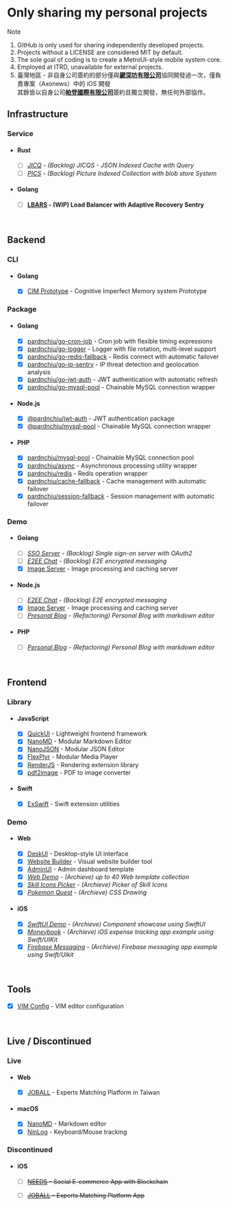 # Only sharing my personal projects
> [!Note]
> 1. GitHub is only used for sharing independently developed projects.
> 2. Projects without a LICENSE are considered MIT by default.
> 3. The sole goal of coding is to create a MetroUI-style mobile system core.
> 4. Employed at ITRD, unavailable for external projects.
> 5. 臺灣地區 - 非自身公司簽約的部分僅與[**鍵深坊有限公司**](https://findbiz.nat.gov.tw/fts/query/QueryBar/queryInit.do?banNo=00248098)協同開發過一次，僅負責專案（Axonews）中的 iOS 開發<br>
>   其餘皆以自身公司[**帕登國際有限公司**](https://findbiz.nat.gov.tw/fts/query/QueryBar/queryInit.do?banNo=24924502)簽約且獨立開發，無任何外部協作。

## Infrastructure
### Service
- #### Rust
  - [ ] *[JICQ](https://github.com/pardnchiu/JUCQ) - (Backlog) JICQS - JSON Indexed Cache with Query*
  - [ ] *[PICS](https://github.com/pardnchiu/PICS) - (Backlog) Picture Indexed Collection with blob store System*
- #### Golang
  - [ ] **[LBARS](https://github.com/pardnchiu/go-load-balance) - (WIP) Load Balancer with Adaptive Recovery Sentry**
<br>

## Backend
### CLI
- #### Golang
  - [x] [CIM Prototype](https://github.com/pardnchiu/cim-prototype) - Cognitive Imperfect Memory system Prototype
### Package
- #### Golang
  - [x] [pardnchiu/go-cron-job](https://github.com/pardnchiu/go-cron-job) - Cron job with flexible timing expressions
  - [x] [pardnchiu/go-logger](https://github.com/pardnchiu/go-logger) - Logger with file rotation, multi-level support
  - [x] [pardnchiu/go-redis-fallback](https://github.com/pardnchiu/go-redis-fallback) - Redis connect with automatic failover
  - [x] [pardnchiu/go-ip-sentry](https://github.com/pardnchiu/go-ip-sentry) - IP threat detection and geolocation analysis
  - [x] [pardnchiu/go-jwt-auth](https://github.com/pardnchiu/go-jwt-auth) - JWT authentication with automatic refresh
  - [x] [pardnchiu/go-mysql-pool](https://github.com/pardnchiu/go-mysql-pool) - Chainable MySQL connection wrapper
- #### Node.js 
  - [x] [@pardnchiu/jwt-auth](https://www.npmjs.com/package/@pardnchiu/jwt-auth) - JWT authentication package
  - [x] [@pardnchiu/mysql-pool](https://www.npmjs.com/package/@pardnchiu/mysql-pool) - Chainable MySQL connection wrapper
- #### PHP
  - [x] [pardnchiu/mysql-pool](https://packagist.org/packages/pardnchiu/mysql-pool) - Chainable MySQL connection pool
  - [x] [pardnchiu/async](https://packagist.org/packages/pardnchiu/async) - Asynchronous processing utility wrapper
  - [x] [pardnchiu/redis](https://packagist.org/packages/pardnchiu/redis) - Redis operation wrapper
  - [x] [pardnchiu/cache-fallback](https://packagist.org/packages/pardnchiu/cache-fallback) - Cache management with automatic failover
  - [x] [pardnchiu/session-fallback](https://packagist.org/packages/pardnchiu/session-fallback) - Session management with automatic failover
### Demo
- #### Golang
  - [ ] *[SSO Server](https://github.com/pardnchiu/demo-go-sso-server) - (Backlog) Single sign-on server with OAuth2*
  - [ ] *[E2EE Chat](https://github.com/pardnchiu/demo-go-e2ee-chat) - (Backlog) E2E encrypted messaging*
  - [x] [Image Server](https://github.com/pardnchiu/demo-go-image-server) -  Image processing and caching server
- #### Node.js
  - [ ] *[E2EE Chat](https://github.com/pardnchiu/demo-node-e2ee-chat) - (Backlog) E2E encrypted messaging*
  - [x] [Image Server](https://github.com/pardnchiu/demo-node-image-server) -  Image processing and caching server
  - [ ] *[Presonal Blog](https://github.com/pardnchiu/demo-node-blog) - (Refactoring) Personal Blog with markdown editor*
- #### PHP
  - [ ] *[Personal Blog](https://github.com/pardnchiu/demo-php-blog) - (Refactoring) Personal Blog with markdown editor*

<br>

## Frontend
### Library
- #### JavaScript
  - [x] [QuickUI](https://quickui.pardn.io) - Lightweight frontend framework
  - [x] [NanoMD](https://nanomd.pardn.io) - Modular Markdown Editor
  - [x] [NanoJSON](https://nanojson.pardn.io) - Modular JSON Editor
  - [x] [FlexPlyr](https://flexplyr.pardn.io) - Modular Media Player
  - [x] [RenderJS](https://renderjs.pardn.io) - Rendering extension library
  - [x] [pdf2image](https://pardn.io/pdf2image) - PDF to image converter
- #### Swift
  - [x] [ExSwift](https://github.com/pardnchiu/ExSwift) - Swift extension utilities
### Demo
- #### Web
  - [x] [DeskUI](https://github.com/pardnltd/DeskUI) - Desktop-style UI interface
  - [x] [Website Builder](https://github.com/pardnltd/website-builder) - Visual website builder tool
  - [x] [AdminUI](https://github.com/pardnltd/adminui) - Admin dashboard template
  - [x] *[Web Demo](https://pardn.io/web-template) - (Archieve) up to 40 Web template collection*
  - [x] *[Skill Icons Picker](https://pardnchiu.github.io/SkilliconsPicker/) - (Archieve) Picker of Skill Icons*
  - [x] *[Pokemon Quest](https://github.com/pardnchiu/css-pokemon-quest) - (Archieve) CSS Drawing*
- #### iOS
  - [x] *[SwiftUI Demo](https://github.com/pardnchiu/demo-swiftui) - (Archieve) Component showcase using SwiftUI*
  - [x] *[Moneybook](https://github.com/pardnchiu/swift-moneybook) - (Archieve) iOS expense tracking app example using Swift/UIKit*
  - [x] *[Firebase Messaging](https://github.com/pardnchiu/swift-firebase-messaging) - (Archieve) Firebase messaging app example using Swift/Uikit*

<br>

## Tools
- [x] [VIM Config](https://github.com/pardnchiu/vim-config) - VIM editor configuration

<br>

## Live / Discontinued

### Live
- #### Web
  - [x] [JOBALL](https://joball.tw) - Experts Matching Platform in Taiwan
- #### macOS
  - [x] [NanoMD](https://apps.apple.com/us/app/nanomd-markdown-%E7%B7%A8%E8%BC%AF%E5%99%A8/id6740427920) - Markdown editor
  - [x] [NinLog](https://apps.apple.com/tw/app/ninlog-%E9%8D%B5%E7%9B%A4%E6%BB%91%E9%BC%A0%E8%BF%BD%E8%B9%A4/id6741706238) - Keyboard/Mouse tracking
### Discontinued
- #### iOS
  - [ ] <s>[NEEDS](https://appadvice.com/app/e9-96-8b-e7-ae-b1/1460355322.amp) - Social E-commerce App with Blockchain</s>
  - [ ] <s>[JOBALL](https://appadvice.com/app/joball-e6-8e-a5-e6-b4-bd/1272878907.amp) - Experts Matching Platform App</s>

